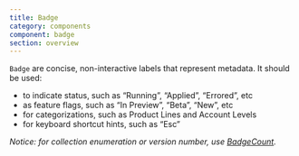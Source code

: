 ```yaml
---
title: Badge
category: components
component: badge
section: overview
---
```


`Badge` are concise, non-interactive labels that represent metadata. It should be used:

*   to indicate status, such as “Running”, “Applied”, “Errored”, etc
*   as feature flags, such as “In Preview”, “Beta”, “New”, etc
*   for categorizations, such as Product Lines and Account Levels
*   for keyboard shortcut hints, such as “Esc”

_Notice: for collection enumeration or version number, use [BadgeCount](/components/badge-count/01_overview/)._